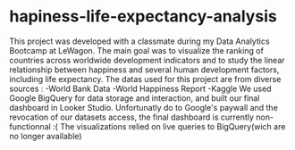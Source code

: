 # hapiness-life-expectancy-analysis
This project was developed with a classmate during my Data Analytics Bootcamp at LeWagon. The main goal was to visualize the ranking of countries across worldwide development indicators and to study the linear relationship between happiness and several human development factors, including life expectancy. 
The datas used for this project are from diverse sources : 
-World Bank Data 
-World Happiness Report 
-Kaggle
We used Google BigQuery for data storage and interaction, and built our final dashboard in Looker Studio.
Unfortunatly do to Google's paywall and the revocation of our datasets access, the final dashboard is currently non-functionnal :( The visualizations relied on live queries to BigQuery(wich are no longer available) 
